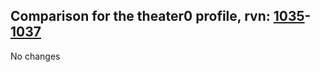 ## Comparison for the theater0 profile, rvn: [1035](https://github.com/PRO100KatYT/FortniteProfileRevisions/tree/main/profiles/theater0/1035%20theater0.json)-[1037](https://github.com/PRO100KatYT/FortniteProfileRevisions/tree/main/profiles/theater0/1037%20theater0.json)

No changes
